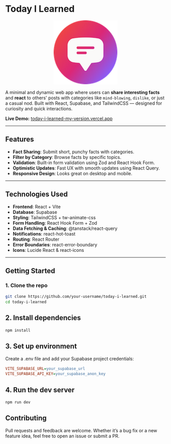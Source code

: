 # Today I Learned

<p align="center">
  <img src="https://github.com/callmedeci/Today-i-learned/blob/main/public/images/logo.png" alt="Today I Learned Logo" width="200" />
</p>

A minimal and dynamic web app where users can **share interesting facts** and **react** to others' posts with categories like `mind-blowing`, `dislike`, or just a casual nod. Built with React, Supabase, and TailwindCSS — designed for curiosity and quick interactions.

**Live Demo:** [today-i-learned-my-version.vercel.app](https://today-i-learned-my-version.vercel.app)

---

## Features

- **Fact Sharing**: Submit short, punchy facts with categories.
- **Filter by Category**: Browse facts by specific topics.
- **Validation**: Built-in form validation using Zod and React Hook Form.
- **Optimistic Updates**: Fast UX with smooth updates using React Query.
- **Responsive Design**: Looks great on desktop and mobile.

---

## Technologies Used

- **Frontend**: React + Vite
- **Database**: Supabase
- **Styling**: TailwindCSS + tw-animate-css
- **Form Handling**: React Hook Form + Zod
- **Data Fetching & Caching**: @tanstack/react-query
- **Notifications**: react-hot-toast
- **Routing**: React Router
- **Error Boundaries**: react-error-boundary
- **Icons**: Lucide React & react-icons

---

## Getting Started

### 1. Clone the repo

```bash
git clone https://github.com/your-username/today-i-learned.git
cd today-i-learned
```

## 2. Install dependencies

```bash
npm install
```

## 3. Set up environment
Create a .env file and add your Supabase project credentials:

```ini
VITE_SUPABASE_URL=your_supabase_url
VITE_SUPABASE_API_KEY=your_supabase_anon_key
```

## 4. Run the dev server

```bash
npm run dev
```

## Contributing
Pull requests and feedback are welcome. Whether it’s a bug fix or a new feature idea, feel free to open an issue or submit a PR.


